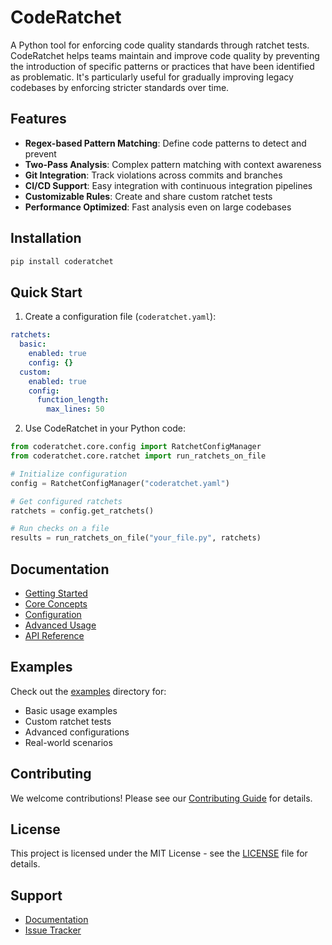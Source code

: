 # CodeRatchet

A Python tool for enforcing code quality standards through ratchet tests. CodeRatchet helps teams maintain and improve code quality by preventing the introduction of specific patterns or practices that have been identified as problematic. It's particularly useful for gradually improving legacy codebases by enforcing stricter standards over time.

## Features

- **Regex-based Pattern Matching**: Define code patterns to detect and prevent
- **Two-Pass Analysis**: Complex pattern matching with context awareness
- **Git Integration**: Track violations across commits and branches
- **CI/CD Support**: Easy integration with continuous integration pipelines
- **Customizable Rules**: Create and share custom ratchet tests
- **Performance Optimized**: Fast analysis even on large codebases

## Installation

```bash
pip install coderatchet
```

## Quick Start

1. Create a configuration file (`coderatchet.yaml`):
```yaml
ratchets:
  basic:
    enabled: true
    config: {}
  custom:
    enabled: true
    config:
      function_length:
        max_lines: 50
```

2. Use CodeRatchet in your Python code:
```python
from coderatchet.core.config import RatchetConfigManager
from coderatchet.core.ratchet import run_ratchets_on_file

# Initialize configuration
config = RatchetConfigManager("coderatchet.yaml")

# Get configured ratchets
ratchets = config.get_ratchets()

# Run checks on a file
results = run_ratchets_on_file("your_file.py", ratchets)
```

## Documentation

- [Getting Started](docs/getting_started/quick_start.md)
- [Core Concepts](docs/core_concepts/ratchet_tests.md)
- [Configuration](docs/core_concepts/configuration.md)
- [Advanced Usage](docs/advanced/custom_ratchets.md)
- [API Reference](docs/api/core.md)

## Examples

Check out the [examples](coderatchet/examples) directory for:
- Basic usage examples
- Custom ratchet tests
- Advanced configurations
- Real-world scenarios

## Contributing

We welcome contributions! Please see our [Contributing Guide](CONTRIBUTING.md) for details.

## License

This project is licensed under the MIT License - see the [LICENSE](LICENSE) file for details.

## Support

- [Documentation](docs/)
- [Issue Tracker](https://github.com/yukuairoy/CodeRatchet/issues)
